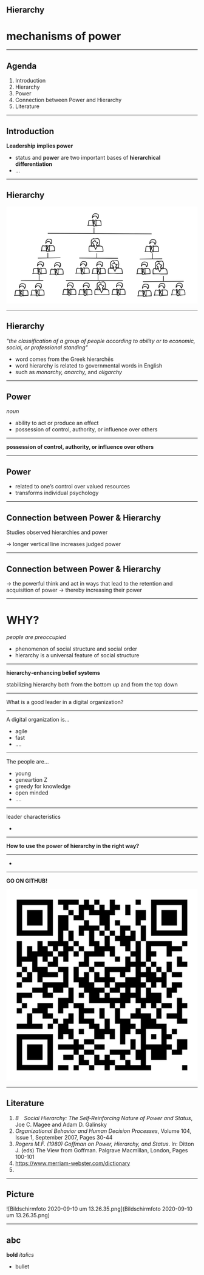 ## Hierarchy

# mechanisms of power

---

## Agenda
1. Introduction
1. Hierarchy
1. Power
1. Connection between Power and Hierarchy
1. Literature

---

## Introduction

**Leadership implies power**

* status and **power** are two important bases of **hierarchical differentiation**
* ...


---

## Hierarchy

![top_down.jpg](top_down.jpg)

---

## Hierarchy

_"the classification of a group of people according to ability or to economic, social, or professional standing"_

* word comes from the Greek hierarchēs
* word hierarchy is related to governmental words in English
* such as _monarchy, anarchy,_ and _oligarchy_

---

## Power

_noun_
* ability to act or produce an effect
* possession of control, authority, or influence over others

---

**possession of control, authority, or influence over others**

---

## Power

* related to one’s control over valued resources
* transforms individual psychology

---

## Connection between Power & Hierarchy

Studies observed hierarchies and power 

-> longer vertical line increases judged power


---

## Connection between Power & Hierarchy

-> the powerful think and act in ways that lead to the retention and acquisition of power
-> thereby increasing their power 

---

# WHY?

_people are preoccupied_
* phenomenon of social structure and social order
* hierarchy is a universal feature of social structure

---

**hierarchy‐enhancing belief systems**

stabilizing hierarchy
both from the bottom up and from the top down

---

What is a good leader in a digital organization?

---

A digital organization is...

* agile
* fast
* ....

---

The people are...

* young
* geneartion Z
* greedy for knowledge
* open minded
* ....

---

leader characteristics

* 

---

**How to use the power of hierarchy in the right way?**

---

* 

---

**GO ON GITHUB!**

![qr-code.jpg](qr-code.jpg)

---

## Literature
1. _8 Social Hierarchy: The Self‐Reinforcing Nature of Power and Status_, Joe C. Magee and Adam D. Galinsky
1. _Organizational Behavior and Human Decision Processes_, Volume 104, Issue 1, September 2007, Pages 30-44
1. _Rogers M.F. (1980) Goffman on Power, Hierarchy, and Status_. In: Ditton J. (eds) The View from Goffman. Palgrave Macmillan, London, Pages 100-101
1. https://www.merriam-webster.com/dictionary
1. 

---

## Picture

![Bildschirmfoto 2020-09-10 um 13.26.35.png](Bildschirmfoto 2020-09-10 um 13.26.35.png)

---

## abc
**bold**
_italics_
* bullet


